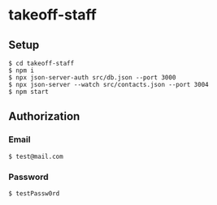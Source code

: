 # takeoff-staff
## Setup

```
$ cd takeoff-staff
$ npm i
$ npx json-server-auth src/db.json --port 3000
$ npx json-server --watch src/contacts.json --port 3004
$ npm start
```
## Authorization

### Email

```
$ test@mail.com
```

### Password

```
$ testPassw0rd
```

